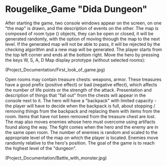 # Rougelike_Game "Dida Dungeon"

After starting the game, two console windows appear on the screen, on one "the map" is drawn, and the description of events on the other.
The map is composed of room type () objects, they can be open or closed, it will be generated randomly, with the option of moving through the map to the next level. If the generated map will not be able to pass, it will be rejected by the checking algorithm and a new map will be generated. The player starts from the top left corner and ends at the bottom right. Move the hero by pressing the keys W, S, A, D
Map display prototype (without selected rooms):

(Project_Documentation/First_look_of_game.jpg)
 
 
Open rooms may contain treasure chests: weapons, armor.
These treasures have a good prefix (positive effect) or bad (negative effect), which affects the number of life points or the strength of the attack. Presentation and description of things that "fall out" from the chests will appear in the console next to it. The hero will have a "backpack" with limited capacity - the player will have to decide when the backpack is full,
about stopping / removing things from the backpack and replacing them with items from the room. Items that have not been removed from the treasure chest are lost.
The map also moves enemies whose hero must overcome using artifacts found along the way. The fight comes when the hero and the enemy are in the same open room. The number of enemies is random and scaled to the appropriate level of the map on which the player is located. Enemies move randomly relative to the hero's position.
The goal of the game is to reach the highest level of the "dungeon".

(Project_Documentation/Battle_with_monster.jpg)